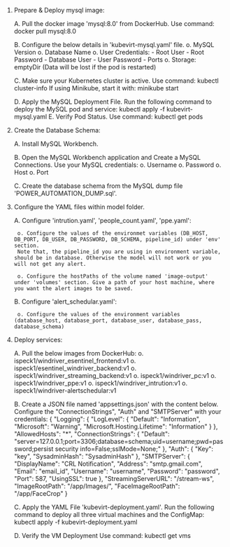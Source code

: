 1. Prepare & Deploy mysql image:

    A. Pull the docker image 'mysql:8.0' from DockerHub.
        Use command:
            docker pull mysql:8.0
    
    B. Configure the below details in 'kubevirt-mysql.yaml' file.
        o. MySQL Version
        o. Database Name
        o. User Credentials:
                - Root User
                - Root Password
                - Database User
                - User Password
                - Ports
        o. Storage: emptyDir (Data will be lost if the pod is restarted)

    C. Make sure your Kubernetes cluster is active.
        Use command:
            kubectl cluster-info
        If using Minikube, start it with:
            minikube start

    D. Apply the MySQL Deployment File.
        Run the following command to deploy the MySQL pod and service:
            kubectl apply -f kubevirt-mysql.yaml
    E. Verify Pod Status.
        Use command:
            kubectl get pods

    
2. Create the Database Schema:

    A. Install MySQL Workbench.

    B. Open the MySQL Workbench application and Create a MySQL Connections.
        Use your MySQL credentials:
            o. Username
            o. Password
            o. Host
            o. Port
    
    C. Create the database schema from the MySQL dump file 'POWER_AUTOMATION_DUMP.sql'.

3. Configure the YAML files within model folder.

    A. Configure 'intrution.yaml', 'people_count.yaml', 'ppe.yaml':

        o. Configure the values of the environmet variables (DB_HOST, DB_PORT, DB_USER, DB_PASSWORD, DB_SCHEMA, pipeline_id) under 'env' section. 
        Note that, the pipeline_id you are using in environment variable, should be in database. Otherwise the model will not work or you will not get any alert.

        o. Configure the hostPaths of the volume named 'image-output' under 'volumes' section. Give a path of your host machine, where you want the alert images to be saved.
    
    B. Configure 'alert_schedular.yaml':

        o. Configure the values of the environment variables (database_host, database_port, database_user, database_pass, database_schema)

4. Deploy services:

    A. Pull the below images from DockerHub:
        o. ispeck1/windriver_esentinel_frontend:v1
        o. ispeck1/esentinel_windriver_backend:v1
        o. ispeck1/windriver_streaming_backend:v1
        o. ispeck1/windriver_pc:v1
        o. ispeck1/windriver_ppe:v1
        o. ispeck1/windriver_intrution:v1
        o. ispeck1/windriver-alertschedular:v1
    
    B. Create a JSON file named 'appsettings.json' with the content below.
        Configure the "ConnectionStrings", "Auth" and "SMTPServer" with your credentials:
            {
                "Logging": {
                    "LogLevel": {
                    "Default": "Information",
                    "Microsoft": "Warning",
                    "Microsoft.Hosting.Lifetime": "Information"
                    }
                },
                "AllowedHosts": "*",
                "ConnectionStrings": {
                    "Default": "server=127.0.0.1;port=3306;database=schema;uid=username;pwd=password;persist security info=False;sslMode=None;"
                },
                "Auth": {
                    "Key": "key",
                    "SysadminHash": "SysadminHash"
                },
                "SMTPServer": {
                    "DisplayName": "CRL Notification",
                    "Address": "smtp.gmail.com",
                    "Email": "email_id",
                    "Username": "username",
                    "Password": "password",
                    "Port": 587,
                    "UsingSSL": true
                },
                "StreamingServerURL": "/stream-ws",
                "ImageRootPath": "/app/Images/",
                "FaceImageRootPath": "/app/FaceCrop"
            }

    C. Apply the YAML File 'kubevirt-deployment.yaml'.
        Run the following command to deploy all three virtual machines and the ConfigMap:
            kubectl apply -f kubevirt-deployment.yaml

    D. Verify the VM Deployment
        Use command:
            kubectl get vms